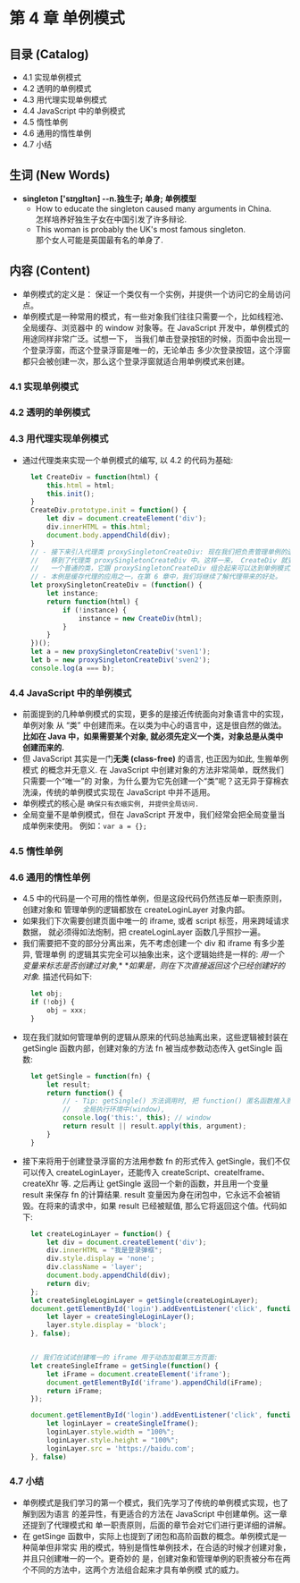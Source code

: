 # 第 4 章 单例模式

## 目录 (Catalog)
- 4.1 实现单例模式
- 4.2 透明的单例模式 
- 4.3 用代理实现单例模式
- 4.4 JavaScript 中的单例模式
- 4.5 惰性单例
- 4.6 通用的惰性单例
- 4.7 小结


## 生词 (New Words)
- **singleton ['sɪŋɡltən] --n.独生子; 单身; 单例模型**
    + How to educate the singleton caused many arguments in China.  
      怎样培养好独生子女在中国引发了许多辩论.
    + This woman is probably the UK's most famous singleton.  
      那个女人可能是英国最有名的单身了.



## 内容 (Content)
- 单例模式的定义是： 保证一个类仅有一个实例，并提供一个访问它的全局访问点。
- 单例模式是一种常用的模式，有一些对象我们往往只需要一个，比如线程池、全局缓存、浏览器中
  的 window 对象等。在 JavaScript 开发中，单例模式的用途同样非常广泛。试想一下，
  当我们单击登录按钮的时候，页面中会出现一个登录浮窗，而这个登录浮窗是唯一的，无论单击
  多少次登录按钮，这个浮窗都只会被创建一次，那么这个登录浮窗就适合用单例模式来创建。
### 4.1 实现单例模式

### 4.2 透明的单例模式 

### 4.3 用代理实现单例模式
- 通过代理类来实现一个单例模式的编写, 以 4.2 的代码为基础: 
  ```js
    let CreateDiv = function(html) {
        this.html = html;
        this.init();
    }
    CreateDiv.prototype.init = function() {
        let div = document.createElement('div');
        div.innerHTML = this.html;
        document.body.appendChild(div);
    }
    // - 接下来引入代理类 proxySingletonCreateDiv: 现在我们把负责管理单例的逻辑
    //   移到了代理类 proxySingletonCreateDiv 中。这样一来， CreateDiv 就变成了
    //   一个普通的类，它跟 proxySingletonCreateDiv 组合起来可以达到单例模式的效果.
    // - 本例是缓存代理的应用之一，在第 6 章中，我们将继续了解代理带来的好处。
    let proxySingletonCreateDiv = (function() {
        let instance;
        return function(html) {
            if (!instance) {
                instance = new CreateDiv(html);
            }
        }
    })();
    let a = new proxySingletonCreateDiv('sven1');
    let b = new proxySingletonCreateDiv('sven2');
    console.log(a === b);
  ```

### 4.4 JavaScript 中的单例模式
- 前面提到的几种单例模式的实现，更多的是接近传统面向对象语言中的实现，单例对象
  从 “类” 中创建而来。在以类为中心的语言中，这是很自然的做法。
  **比如在 Java 中，如果需要某个对象, 就必须先定义一个类，对象总是从类中创建而来的.**
- 但 JavaScript 其实是一门**无类 (class-free)** 的语言, 也正因为如此, 生搬单例模式
  的概念并无意义. 在 JavaScript 中创建对象的方法非常简单，既然我们只需要一个“唯一”的
  对象，为什么要为它先创建一个“类”呢？这无异于穿棉衣洗澡，传统的单例模式实现在 
  JavaScript 中并不适用。
- 单例模式的核心是 `确保只有衣蛾实例, 并提供全局访问.`
- 全局变量不是单例模式，但在 JavaScript 开发中，我们经常会把全局变量当成单例来使用。
  例如：`var a = {};`

### 4.5 惰性单例

### 4.6 通用的惰性单例
- 4.5 中的代码是一个可用的惰性单例，但是这段代码仍然违反单一职责原则，创建对象和
  管理单例的逻辑都放在 createLoginLayer 对象内部。
- 如果我们下次需要创建页面中唯一的 iframe, 或者 script 标签，用来跨域请求数据，
  就必须得如法炮制，把 createLoginLayer 函数几乎照抄一遍。
- 我们需要把不变的部分分离出来，先不考虑创建一个 div 和 iframe 有多少差异, 管理单例
  的逻辑其实完全可以抽象出来，这个逻辑始终是一样的: *用一个变量来标志是否创建过对象,**
  **如果是，则在下次直接返回这个已经创建好的对象.* 描述代码如下:
  ```js
    let obj;
    if (!obj) {
        obj = xxx;
    }
  ```
- 现在我们就如何管理单例的逻辑从原来的代码总抽离出来，这些逻辑被封装在 getSingle
  函数内部，创建对象的方法 fn 被当成参数动态传入 getSingle 函数:
  ```js
    let getSingle = function(fn) {
        let result;
        return function() {
            // - Tip: getSingle() 方法调用时, 把 function() 匿名函数推入到
            //   全局执行环境中(window), 
            console.log('this:', this); // window
            return result || result.apply(this, argument);
        }
    }
  ```
- 接下来将用于创建登录浮窗的方法用参数 fn 的形式传入 getSingle，我们不仅可以传入
  createLoginLayer，还能传入 createScript、createIframe、createXhr 等. 
  之后再让 getSingle 返回一个新的函数，并且用一个变量 result 来保存 fn 的计算结果.
  result 变量因为身在闭包中，它永远不会被销毁。在将来的请求中，如果 result 已经被赋值,
  那么它将返回这个值。代码如下:
  ```js
    let createLoginLayer = function() {
        let div = document.createElement('div');
        div.innerHTML = "我是登录弹框";
        div.style.display = 'none';
        div.className = 'layer';
        document.body.appendChild(div);
        return div;
    };
    let createSingleLoginLayer = getSingle(createLoginLayer);
    document.getElementById('login').addEventListener('click', function(){
        let layer = createSingleLoginLayer();
        layer.style.display = 'block';
    }, false);


    // 我们在试试创建唯一的 iframe 用于动态加载第三方页面:
    let createSingleIframe = getSingle(function() {
        let iFrame = document.createElement('iframe');
        document.getElementById('iframe').appendChild(iFrame);
        return iFrame;
    });

    document.getElementById('login').addEventListener('click', function(){
        let loginLayer = createSingleIframe();
        loginLayer.style.width = "100%";
        loginLayer.style.height = "100%";
        loginLayer.src = 'https://baidu.com';
    }, false)
  ```
### 4.7 小结
- 单例模式是我们学习的第一个模式，我们先学习了传统的单例模式实现，也了解到因为语言
  的差异性，有更适合的方法在 JavaScript 中创建单例。这一章还提到了代理模式和
  单一职责原则，后面的章节会对它们进行更详细的讲解。
- 在 getSinge 函数中，实际上也提到了闭包和高阶函数的概念。单例模式是一种简单但非常实
  用的模式，特别是惰性单例技术，在合适的时候才创建对象，并且只创建唯一的一个。更奇妙的
  是，创建对象和管理单例的职责被分布在两个不同的方法中，这两个方法组合起来才具有单例模
  式的威力。
